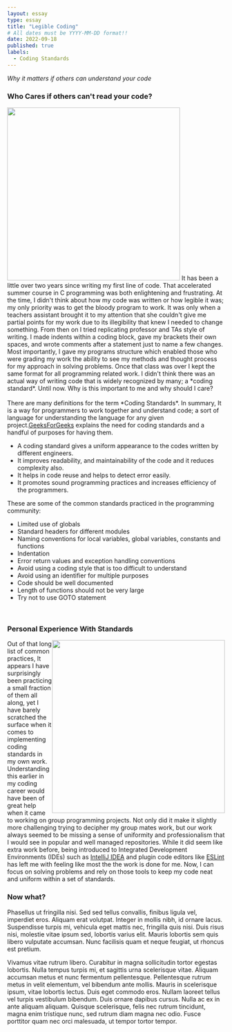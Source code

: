 ```yaml
---
layout: essay
type: essay
title: "Legible Coding"
# All dates must be YYYY-MM-DD format!!
date: 2022-09-18
published: true
labels:
  - Coding Standards
---
```

*Why it matters if others can understand your code*
### Who Cares if others can't read your code?
<div>
  <img width="400px" class="rounded float-start pe-4" src="https://media.giphy.com/media/YC2a09nzvP5yDiD3Jo/giphy.gif">
  It has been a little over two years since writing my first line of code. That accelerated summer course in C programming was both enlightening and  frustrating. At the time, I didn't think about how my code was written or how legible it was; my only priority was to get the bloody program to work. It was only when a teachers assistant brought it to my attention that she couldn't give me partial points for my work due to its illegibility that knew I needed to change something. From then on I tried replicating professor and TAs style of writing. I made indents within a coding block, gave my brackets their own spaces, and wrote comments after a statement just to name a few changes. Most importantly, I gave my programs structure which enabled those who were grading my work the ability to see my methods and thought process for my approach in solving problems. Once that class was over I kept the same format for all programming related work. I didn't think there was an actual way of writing code that is widely recognized by many; a *coding standard*. Until now. Why is this important to me and why should I care?
</div>
<br>
<div>
 There are many definitions for the term *Coding Standards*. In summary, It is a way for programmers to work together and understand code; a sort of language for understanding the language for any given project.<a href="https://www.geeksforgeeks.org/coding-standards-and-guidelines/">GeeksForGeeks</a> explains the need for coding standards and a handful of purposes for having them.
  <ul>
    <li>A coding standard gives a uniform appearance to the codes written by different engineers.</li>   
    <li>It improves readability, and maintainability of the code and it reduces complexity also.</li>
    <li>It helps in code reuse and helps to detect error easily.</li>
    <li>It promotes sound programming practices and increases efficiency of the programmers.</li>
  </ul>
These are some of the common standards practiced in the programming community:
  <ul>
    <li>Limited use of globals</li>
    <li>Standard headers for different modules</li>
    <li>Naming conventions for local variables, global variables, constants and functions</li>
    <li>Indentation</li>
    <li>Error return values and exception handling conventions</li>
    <li>Avoid using a coding style that is too difficult to understand</li>
    <li>Avoid using an identifier for multiple purposes</li>
    <li>Code should be well documented</li>
    <li>Length of functions should not be very large</li>
    <li>Try not to use GOTO statement</li>
  </ul>
</div>
<br>

### Personal Experience With Standards
  <img width="400px" class="text-center pre-4" src="https://media.giphy.com/media/SAAMcPRfQpgyI/giphy.gif" style="float:right;">
  Out of that long list of common practices, It appears I have surprisingly been practicing a small fraction of them all along, yet I have barely scratched the surface when it comes to implementing coding standards in my own work. Understanding this earlier in my coding career would have been of great help when it came to working on group programming projects. Not only did it make it slightly more challenging trying to decipher my group mates work, but our work always seemed to be missing a sense of uniformity and professionalism that I would see in popular and well managed repositories. While it did seem like extra work before, being introduced to Integrated Development Environments (IDEs) such as <a href="https://www.jetbrains.com/idea/">IntelliJ IDEA</a> and plugin code editors like <a href="https://eslint.org/">ESLint</a> has left me with feeling like most the the work is done for me. Now, I can focus on solving problems and rely on those tools to keep my code neat and uniform within a set of standards.
<br>

### Now what?
Phasellus ut fringilla nisi. Sed sed tellus convallis, finibus ligula vel, imperdiet eros. Aliquam erat volutpat. Integer in mollis nibh, id ornare lacus. Suspendisse turpis mi, vehicula eget mattis nec, fringilla quis nisi. Duis risus nisi, molestie vitae ipsum sed, lobortis varius elit. Mauris lobortis sem quis libero vulputate accumsan. Nunc facilisis quam et neque feugiat, ut rhoncus est pretium.

Vivamus vitae rutrum libero. Curabitur in magna sollicitudin tortor egestas lobortis. Nulla tempus turpis mi, et sagittis urna scelerisque vitae. Aliquam accumsan metus et nunc fermentum pellentesque. Pellentesque rutrum metus in velit elementum, vel bibendum ante mollis. Mauris in scelerisque ipsum, vitae lobortis lectus. Duis eget commodo eros. Nullam laoreet tellus vel turpis vestibulum bibendum. Duis ornare dapibus cursus. Nulla ac ex in ante aliquam aliquam. Quisque scelerisque, felis nec rutrum tincidunt, magna enim tristique nunc, sed rutrum diam magna nec odio. Fusce porttitor quam nec orci malesuada, ut tempor tortor tempor.



